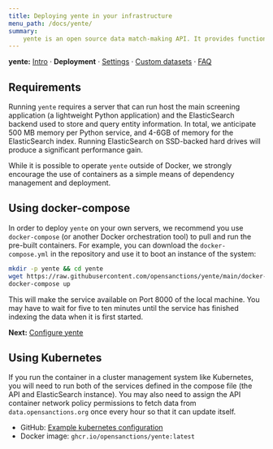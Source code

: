 ```yaml
---
title: Deploying yente in your infrastructure
menu_path: /docs/yente/
summary:
    yente is an open source data match-making API. It provides functions search, retrieve or match FollowTheMoney entities, including people, companies or vessels that are subject to international sanctions. 
---
```


**yente:** [Intro](/docs/yente) · **Deployment** · [Settings](/docs/yente/settings/) · [Custom datasets](/docs/yente/datasets/) · [FAQ](/docs/yente/faq/)

## Requirements

Running `yente` requires a server that can run host the main screening application (a lightweight Python application) and the ElasticSearch backend used to store and query entity information. In total, we anticipate 500 MB memory per Python service, and 4-6GB of memory for the ElasticSearch index. Running ElasticSearch on SSD-backed hard drives will produce a significant performance gain.

While it is possible to operate `yente` outside of Docker, we strongly encourage the use of containers as a simple means of dependency management and deployment. 

## Using docker-compose

In order to deploy `yente` on your own servers, we recommend you use `docker-compose` (or another Docker orchestration tool) to pull and run the pre-built containers. For example, you can download the `docker-compose.yml` in the repository and use it to boot an instance of the system:

```bash
mkdir -p yente && cd yente
wget https://raw.githubusercontent.com/opensanctions/yente/main/docker-compose.yml
docker-compose up
```

This will make the service available on Port 8000 of the local machine. You may have to wait for five to ten minutes until the service has finished indexing the data when it is first started.

**Next:** [Configure yente](/docs/yente/settings/)

## Using Kubernetes

If you run the container in a cluster management system like Kubernetes, you will need to run both of the services defined in the compose file (the API and ElasticSearch instance). You may also need to assign the API container network policy permissions to fetch data from `data.opensanctions.org` once every hour so that it can update itself.

* GitHub: [Example kubernetes configuration](https://github.com/opensanctions/yente/blob/main/kubernetes.example.yml)
* Docker image: ``ghcr.io/opensanctions/yente:latest``
